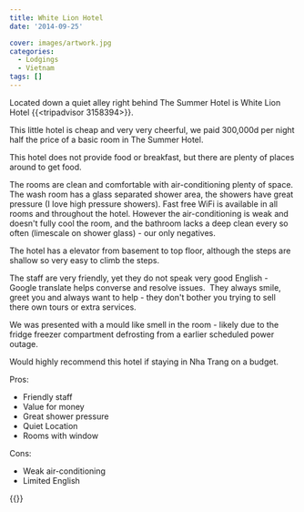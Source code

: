 ```yaml
---
title: White Lion Hotel
date: '2014-09-25'

cover: images/artwork.jpg
categories:
  - Lodgings
  - Vietnam
tags: []
---
```


Located down a quiet alley right behind The Summer Hotel is White Lion Hotel {{<tripadvisor 3158394>}}.

This little hotel is cheap and very very cheerful, we paid 300,000d per night half the price of a basic room in The Summer Hotel.

This hotel does not provide food or breakfast, but there are plenty of places around to get food.

The rooms are clean and comfortable with air-conditioning plenty of space.  The wash room has a glass separated shower area, the showers have great pressure (I love high pressure showers). Fast free WiFi is available in all rooms and throughout the hotel. However the air-conditioning is weak and doesn't fully cool the room, and the bathroom lacks a deep clean every so often (limescale on shower glass) - our only negatives.

The hotel has a elevator from basement to top floor, although the steps are shallow so very easy to climb the steps.

The staff are very friendly, yet they do not speak very good English - Google translate helps converse and resolve issues.  They always smile, greet you and always want to help - they don't bother you trying to sell there own tours or extra services.

We was presented with a mould like smell in the room - likely due to the fridge freezer compartment defrosting from a earlier scheduled power outage.

Would highly recommend this hotel if staying in Nha Trang on a budget.

Pros:

- Friendly staff
- Value for money
- Great shower pressure
- Quiet Location
- Rooms with window

Cons:

- Weak air-conditioning
- Limited English


<!-- \[usrlist Service:4 Cleanliness:4 "Sleep Quality:4" Value:5 English:2 Overall:4.5\] -->

{{<place ChIJi89YoXxncDER23T-Sy4Fj9I>}}

<!-- [![Booking-dot-com](images/Booking-dot-com.png)](https://www.booking.com/hotel/vn/white-lion-nha-trang.en.html?aid=399308) -->

<!-- [![agoda-dot-com](images/agoda-dot-com.png)](https://www.agoda.com/white-lion-hotel-nha-trang/hotel/nha-trang-vn.html?cid=1649959) -->
